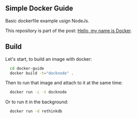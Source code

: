 ## Simple Docker Guide

Basic dockerfile example usign NodeJs.

This repository is part of the post: [Hello, my name is Docker](http://raphamorim.com/hello-my-name-is-docker/).

## Build

Let's start, to build an image with docker:

```sh
  cd docker-guide
  docker build -t="docknode" .
```

Then to run that image and attach to it at the same time:

```sh
  docker run -i -t docknode
```

Or to run it in the background:

```sh
  docker run -d rethinkdb
```
